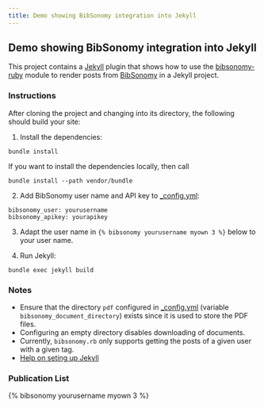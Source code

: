 ```yaml
---
title: Demo showing BibSonomy integration into Jekyll
---
```


## Demo showing BibSonomy integration into Jekyll

This project contains a [Jekyll](http://jekyllrb.com/) plugin that
shows how to use the
[bibsonomy-ruby](https://github.com/rjoberon/bibsonomy-ruby) module to
render posts from [BibSonomy](https://www.bibsonomy.org/) in a Jekyll
project.

### Instructions

After cloning the project and changing into its directory, the
following should build your site:

1. Install the dependencies:
```
bundle install
```

If you want to install the dependencies locally, then call

```
bundle install --path vendor/bundle
```

2. Add BibSonomy user name and API key to [_config.yml](_config.yml):
```
bibsonomy_user: yourusername
bibsonomy_apikey: yourapikey
```

3. Adapt the user name in `{% bibsonomy yourusername myown 3 %}` below to your user name.

4. Run Jekyll:
```
bundle exec jekyll build
```

### Notes

- Ensure that the directory `pdf` configured in
  [_config.yml](config.yml) (variable `bibsonomy_document_directory`)
  exists since it is used to store the PDF files.
- Configuring an empty directory disables downloading of documents.
- Currently, `bibsonomy.rb` only supports getting the posts of a given
  user with a given tag. 
- [Help on seting up Jekyll](https://help.github.com/articles/setting-up-your-github-pages-site-locally-with-jekyll/)

### Publication List

{% bibsonomy yourusername myown 3 %}
